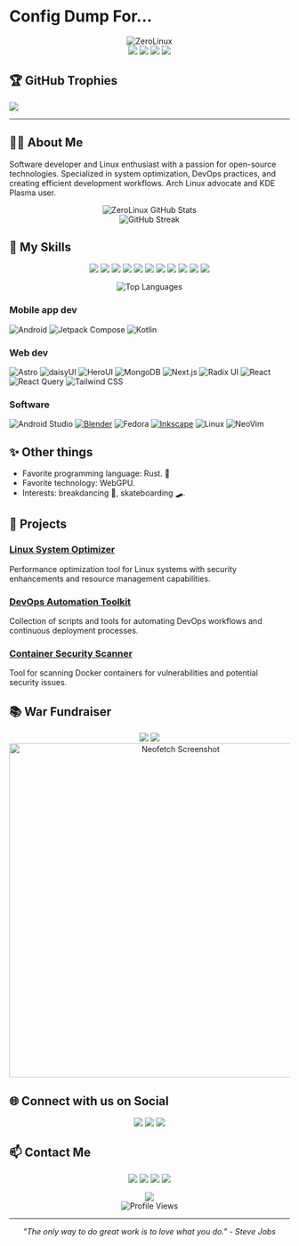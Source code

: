 # Config Dump For...

<div align="center">
  <img src="https://readme-typing-svg.herokuapp.com?font=Orbitron&size=40&duration=6000&color=7F00FF&center=true&vCenter=true&width=600&height=100&lines=ZeroLinux" alt="ZeroLinux" />
</div>

<div align="center">
  <a href="#"><img src="https://img.shields.io/badge/OS-LINUX-ffd700?style=for-the-badge&logo=linux&logoColor=white&labelColor=595959" /></a>
  <a href="#"><img src="https://img.shields.io/badge/DISTRO-ARCH-0f94d2?style=for-the-badge&logo=archlinux&logoColor=white&labelColor=595959" /></a>
  <a href="#"><img src="https://img.shields.io/badge/DE-KDE-3daee9?style=for-the-badge&logo=kde&logoColor=white&labelColor=595959" /></a>
  <a href="#"><img src="https://img.shields.io/badge/ARCH-637ce6?style=for-the-badge&logoColor=white&labelColor=00a5cf" /></a>
</div>
  
## 🏆 GitHub Trophies

![](https://github-profile-trophy.vercel.app/?username=PluckyPrecious&theme=discord&no-frame=true&no-bg=false&margin-w=4)

<hr/>

## 👨‍💻 About Me

Software developer and Linux enthusiast with a passion for open-source technologies. Specialized in system optimization, DevOps practices, and creating efficient development workflows. Arch Linux advocate and KDE Plasma user.

<div align="center">
  <img src="https://github-readme-stats.vercel.app/api?username=zerolinux-dev&show_icons=true&hide=&count_private=true&title_color=7F00FF&text_color=ffffff&icon_color=7F00FF&bg_color=1c1917&hide_border=true&show_icons=true" alt="ZeroLinux GitHub Stats" />
</div>

<div align="center">
  <img src="https://github-readme-streak-stats.herokuapp.com/?user=zerolinux-dev&stroke=ffffff&background=1c1917&ring=7F00FF&fire=7F00FF&currStreakNum=ffffff&currStreakLabel=7F00FF&sideNums=ffffff&sideLabels=ffffff&dates=ffffff&hide_border=true" alt="GitHub Streak" />
</div>

## 🚀 My Skills

<div align="center">
  <p align="center">
    <a href="#"><img src="https://img.shields.io/badge/Linux-FCC624?style=for-the-badge&logo=linux&logoColor=black" /></a>
    <a href="#"><img src="https://img.shields.io/badge/Arch_Linux-1793D1?style=for-the-badge&logo=arch-linux&logoColor=white" /></a>
    <a href="#"><img src="https://img.shields.io/badge/Shell_Script-121011?style=for-the-badge&logo=gnu-bash&logoColor=white" /></a>
    <a href="#"><img src="https://img.shields.io/badge/Docker-2CA5E0?style=for-the-badge&logo=docker&logoColor=white" /></a>
    <a href="#"><img src="https://img.shields.io/badge/Kubernetes-326CE5?style=for-the-badge&logo=kubernetes&logoColor=white" /></a>
    <a href="#"><img src="https://img.shields.io/badge/Python-3776AB?style=for-the-badge&logo=python&logoColor=white" /></a>
    <a href="#"><img src="https://img.shields.io/badge/JavaScript-F7DF1E?style=for-the-badge&logo=javascript&logoColor=black" /></a>
    <a href="#"><img src="https://img.shields.io/badge/Git-F05032?style=for-the-badge&logo=git&logoColor=white" /></a>
    <a href="#"><img src="https://img.shields.io/badge/Jenkins-D24939?style=for-the-badge&logo=Jenkins&logoColor=white" /></a>
    <a href="#"><img src="https://img.shields.io/badge/Ansible-EE0000?style=for-the-badge&logo=ansible&logoColor=white" /></a>
    <a href="#"><img src="https://img.shields.io/badge/AWS-232F3E?style=for-the-badge&logo=amazon-aws&logoColor=white" /></a>
  </p>
</div>

<div align="center">
  <img src="https://github-readme-stats.vercel.app/api/top-langs/?username=zerolinux-dev&langs_count=6&title_color=7F00FF&text_color=ffffff&icon_color=7F00FF&bg_color=1c1917&hide_border=true&locale=en&custom_title=Top%20Languages&layout=compact" alt="Top Languages" />
</div>

### Mobile app dev

![Android](https://img.shields.io/badge/Android-3DDC84?logo=android&logoColor=white&style=for-the-badge)
![Jetpack Compose](https://img.shields.io/badge/Jetpack%20Compose-4285F4?logo=jetpackcompose&logoColor=white&style=for-the-badge)
![Kotlin](https://img.shields.io/badge/Kotlin-7F52FF?logo=kotlin&logoColor=white&style=for-the-badge)

### Web dev

![Astro](https://img.shields.io/badge/Astro-BC52EE?logo=astro&logoColor=white&style=for-the-badge)
![daisyUI](https://img.shields.io/badge/daisyUI-1AD1A5?logo=daisyui&logoColor=white&style=for-the-badge)
![HeroUI](https://img.shields.io/badge/HeroUI-000000?logo=nextui&logoColor=white&style=for-the-badge)
![MongoDB](https://img.shields.io/badge/MongoDB-47A248?logo=mongodb&logoColor=white&style=for-the-badge)
![Next.js](https://img.shields.io/badge/Next.js-000000?logo=next.js&logoColor=white&style=for-the-badge)
![Radix UI](https://img.shields.io/badge/Radix%20UI-161618?logo=radixui&logoColor=white&style=for-the-badge)
![React](https://img.shields.io/badge/React-61DAFB?logo=react&logoColor=black&style=for-the-badge)
![React Query](https://img.shields.io/badge/React%20Query-FF4154?logo=reactquery&logoColor=white&style=for-the-badge)
![Tailwind CSS](https://img.shields.io/badge/Tailwind_CSS-06B6D4?logo=tailwindcss&logoColor=white&style=for-the-badge)

### Software

![Android Studio](https://img.shields.io/badge/Android%20Studio-3DDC84?logo=androidstudio&logoColor=white&style=for-the-badge)
[![Blender](https://img.shields.io/badge/Blender-F5792A?logo=blender&logoColor=white&style=for-the-badge)](https://blender.org)
![Fedora](https://img.shields.io/badge/Fedora-51A2DA?logo=fedora&logoColor=white&style=for-the-badge)
[![Inkscape](https://img.shields.io/badge/Inkscape-000000?logo=inkscape&logoColor=white&style=for-the-badge)](https://inkscape.org)
![Linux](https://img.shields.io/badge/Linux-FCC624?logo=Linux&logoColor=black&style=for-the-badge)
![NeoVim](https://img.shields.io/badge/NeoVim-57A143?logo=neovim&logoColor=white&style=for-the-badge)

## ✨ Other things

- Favorite programming language: Rust. :crab:
- Favorite technology: WebGPU.
- Interests: breakdancing :man_dancing:, skateboarding :skateboard:.

## 🔧 Projects

### [Linux System Optimizer](https://github.com/zerolinux-dev/linux-system-optimizer)
Performance optimization tool for Linux systems with security enhancements and resource management capabilities.

### [DevOps Automation Toolkit](https://github.com/zerolinux-dev/devops-automation-toolkit)
Collection of scripts and tools for automating DevOps workflows and continuous deployment processes.

### [Container Security Scanner](https://github.com/zerolinux-dev/container-security-scanner)
Tool for scanning Docker containers for vulnerabilities and potential security issues.

## 📚 War Fundraiser

<div align="center">
  <a href="#"><img src="https://img.shields.io/badge/☕_ZEROLINUX-KO--FI-00b9fe?style=for-the-badge&logoColor=white&labelColor=595959" /></a>
  <a href="#"><img src="https://img.shields.io/badge/💜_ZEROLINUX-SPONSOR-bf5fff?style=for-the-badge&logoColor=white&labelColor=595959" /></a>
</div>

<div align="center">
  <img src="https://github.com/zerolinux-dev/zerolinux-dev/raw/main/assets/neofetch.png" alt="Neofetch Screenshot" width="600" />
</div>

## 🌐 Connect with us on Social

<div align="center">
  <a href="https://www.youtube.com/channel/UCylGUf2qUvMdk6u3MF1fzSQ"><img src="https://img.shields.io/badge/Youtube-1.8k-ff0000?style=for-the-badge&logo=youtube&logoColor=white&labelColor=595959" /></a>
  <a href="https://fosstodon.org/@zerolinux"><img src="https://img.shields.io/badge/Fosstodon-1k-6364ff?style=for-the-badge&logo=mastodon&logoColor=white&labelColor=595959" /></a>
  <a href="https://discord.gg/zerolinux"><img src="https://img.shields.io/badge/Discord-37_online-5865f2?style=for-the-badge&logo=discord&logoColor=white&labelColor=595959" /></a>
</div>

## 📫 Contact Me

<p align="center">
  <a href="https://github.com/zerolinux-dev"><img src="https://img.shields.io/badge/GitHub-100000?style=for-the-badge&logo=github&logoColor=white" /></a>
  <a href="https://twitter.com/zerolinux_dev"><img src="https://img.shields.io/badge/Twitter-1DA1F2?style=for-the-badge&logo=twitter&logoColor=white" /></a>
  <a href="https://linkedin.com/in/zerolinux-dev"><img src="https://img.shields.io/badge/LinkedIn-0077B5?style=for-the-badge&logo=linkedin&logoColor=white" /></a>
  <a href="mailto:contact@zerolinux.dev"><img src="https://img.shields.io/badge/Email-D14836?style=for-the-badge&logo=gmail&logoColor=white" /></a>
</p>

<div align="center">
  <a href="#"><img src="https://img.shields.io/badge/PAGE_VIEWS-44,025-7F00FF?style=for-the-badge&labelColor=595959" /></a>
</div>

<div align="center">
  <img src="https://komarev.com/ghpvc/?username=zerolinux-dev&style=for-the-badge&color=7F00FF" alt="Profile Views" />
</div>

---

<div align="center">
  <i>"The only way to do great work is to love what you do." - Steve Jobs</i>
</div>
  
